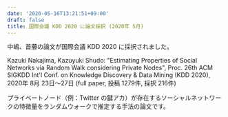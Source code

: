 ```yaml
---
date: '2020-05-16T13:21:51+09:00'
draft: false
title: 国際会議 KDD 2020 に論文採択 (2020年 5月)
---
```


中嶋、首藤の論文が国際会議 KDD 2020 に採択されました。

Kazuki Nakajima, Kazuyuki Shudo: "Estimating Properties of Social Networks via Random Walk considering Private Nodes", Proc. 26th ACM SIGKDD Int'l Conf. on Knowledge Discovery & Data Mining (KDD 2020), 2020年 8月 23日～27日 (full paper, 投稿 1279件, 採択 216件)

プライベートノード（例：Twitter の鍵アカ）が存在するソーシャルネットワークの特徴量をランダムウォークで推定する手法の論文です。